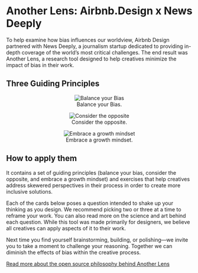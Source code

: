 # Another Lens: Airbnb.Design x News Deeply

To help examine how bias influences our worldview, Airbnb Design partnered with News Deeply, a journalism startup dedicated to providing in-depth coverage of the world’s most critical challenges. The end result was Another Lens,  a research tool designed to help creatives minimize the impact of bias in their work.

## Three Guiding Principles

<p align="center">
<img src="https://airbnb.design/anotherlens/img/balance.gif" alt="Balance your Bias"><br />
Balance your Bias.
</p>
<p align="center">
<img src="https://airbnb.design/anotherlens/img/opposite.gif" alt="Consider the opposite"><br />
Consider the opposite.
</p>
<p align="center">
<img src="https://airbnb.design/anotherlens/img/growth.gif" alt="Embrace a growth mindset"><br />
Embrace a growth mindset.
</p>

## How to apply them

It contains a set of guiding principles (balance your bias, consider the opposite, and embrace a growth mindset) and exercises that help creatives address skewered perspectives in their process in order to create more inclusive solutions.

Each of the cards below poses a question intended to shake up your thinking as you design. We recommend picking two or three at a time to reframe your work. You can also read more on the science and art behind each question. While this tool was made primarily for designers, we believe all creatives can apply aspects of it to their work. 

Next time you find yourself brainstorming, building, or polishing—we invite you to take a moment to challenge your reasoning. Together we can diminish the effects of bias within the creative process.

[Read more about the open source philosophy behind Another Lens](https://airbnb.design/examining-another-lens/)
